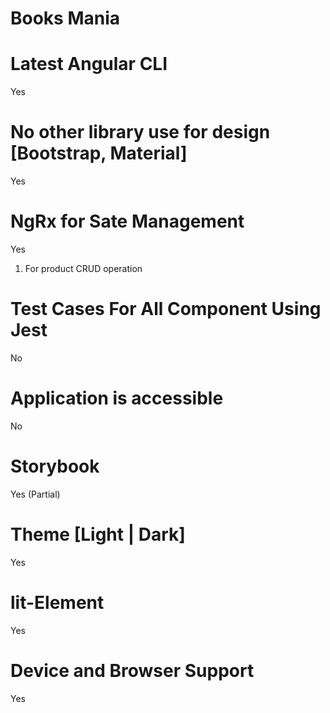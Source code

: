 # Books Mania
# Latest Angular CLI
  Yes
# No other library use for design [Bootstrap, Material]
  Yes
# NgRx for Sate Management
   Yes
1) For product CRUD operation

# Test Cases For All Component Using Jest
  No
# Application is accessible
  No
# Storybook
  Yes (Partial)
# Theme [Light | Dark]
  Yes
# lit-Element
  Yes
# Device and Browser Support
  Yes
